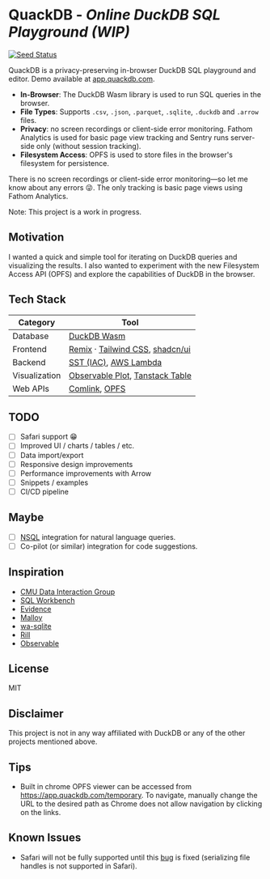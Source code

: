 # QuackDB - _Online DuckDB SQL Playground (WIP)_

[![Seed Status](https://api.seed.run/quackdb/QuackDB/stages/production/build_badge)](https://console.seed.run/quackdb/QuackDB)

QuackDB is a privacy-preserving in-browser DuckDB SQL playground and editor. Demo available at [app.quackdb.com](https://app.quackdb.com).

- **In-Browser**: The DuckDB Wasm library is used to run SQL queries in the browser.
- **File Types**: Supports `.csv`, `.json`, `.parquet`, `.sqlite`, `.duckdb` and `.arrow` files.
- **Privacy**: no screen recordings or client-side error monitoring. Fathom Analytics is used for basic page view tracking and Sentry runs server-side only (without session tracking).
- **Filesystem Access**: OPFS is used to store files in the browser's filesystem for persistence.

There is no screen recordings or client-side error monitoring—so let me know about any errors 😜. The only tracking is basic page views using Fathom Analytics.

Note: This project is a work in progress.

## Motivation

I wanted a quick and simple tool for iterating on DuckDB queries and visualizing the results. I also wanted to experiment with the new Filesystem Access API (OPFS) and explore the capabilities of DuckDB in the browser.

## Tech Stack

| Category      | Tool                                                                                                                                |
| ------------- | ----------------------------------------------------------------------------------------------------------------------------------- |
| Database      | [DuckDB Wasm](https://duckdb.org/)                                                                                                  |
| Frontend      | [Remix](https://remix.run/) &middot; [Tailwind CSS](https://tailwindcss.com/docs/table-layout), [shadcn/ui](https://ui.shadcn.com/) |
| Backend       | [SST (IAC)](https://docs.sst.dev/start/remix), [AWS Lambda](https://aws.amazon.com/lambda/)                                         |
| Visualization | [Observable Plot](https://observablehq.com/plot/), [Tanstack Table](https://tanstack.com/table/latest)                              |
| Web APIs      | [Comlink](https://github.com/GoogleChromeLabs/comlink), [OPFS](https://web.dev/file-system-access/)                                 |

## TODO

- [ ] Safari support 😁
- [ ] Improved UI / charts / tables / etc.
- [ ] Data import/export
- [ ] Responsive design improvements
- [ ] Performance improvements with Arrow
- [ ] Snippets / examples
- [ ] CI/CD pipeline

## Maybe

- [ ] [NSQL](https://motherduck.com/blog/duckdb-text2sql-llm/) integration for natural language queries.
- [ ] Co-pilot (or similar) integration for code suggestions.

## Inspiration

- [CMU Data Interaction Group](https://github.com/cmudig)
- [SQL Workbench](https://sql-workbench.com/)
- [Evidence](https://github.com/evidence-dev/evidence)
- [Malloy](https://github.com/malloydata/malloy)
- [wa-sqlite](https://github.com/rhashimoto/wa-sqlite/blob/master/demo/demo-worker.js)
- [Rill](https://github.com/rilldata/rill)
- [Observable](https://github.com/observablehq)

## License

MIT

## Disclaimer

This project is not in any way affiliated with DuckDB or any of the other projects mentioned above.

## Tips

- Built in chrome OPFS viewer can be accessed from <https://app.quackdb.com/temporary>. To navigate, manually change the URL to the desired path as Chrome does not allow navigation by clicking on the links.

## Known Issues

- Safari will not be fully supported until this [bug](https://bugs.webkit.org/show_bug.cgi?id=256712#c0) is fixed (serializing file handles is not supported in Safari).
